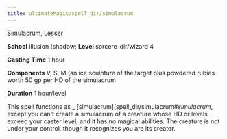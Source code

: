 ```yaml
---
title: ultimateMagic/spell_dir/simulacrum
---
```

Simulacrum, Lesser

**School** illusion (shadow; **Level** sorcere_dir/wizard 4

**Casting Time** 1 hour

**Components** V, S, M (an ice sculpture of the target plus powdered rubies worth 50 gp per HD of the simulacrum

**Duration** 1 hour/level

This spell functions as _ [simulacrum](spell_dir/simulacrum#_simulacrum_, except you can't create a simulacrum of a creature whose HD or levels exceed your caster level, and it has no magical abilities. The creature is not under your control, though it recognizes you are its creator.

